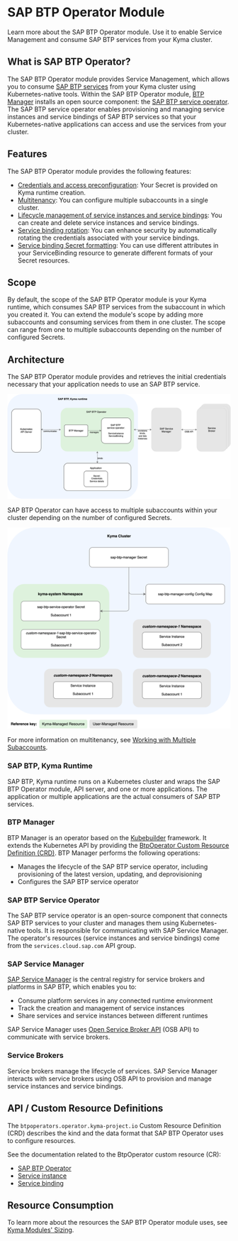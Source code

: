 # SAP BTP Operator Module

Learn more about the SAP BTP Operator module. Use it to enable Service Management and consume SAP BTP services from your Kyma cluster.

## What is SAP BTP Operator?

The SAP BTP Operator module provides Service Management, which allows you to consume [SAP BTP services](https://discovery-center.cloud.sap/protected/index.html#/viewServices) from your Kyma cluster using Kubernetes-native tools.
Within the SAP BTP Operator module, [BTP Manager](https://github.com/kyma-project/btp-manager) installs an open source component: the [SAP BTP service operator](https://github.com/SAP/sap-btp-service-operator/blob/main/README.md).
The SAP BTP service operator enables provisioning and managing service instances and service bindings of SAP BTP services so that your Kubernetes-native applications can access and use the services from your cluster.

## Features

The SAP BTP Operator module provides the following features:
* [Credentials and access preconfiguration](03-10-preconfigured-secret.md): Your Secret is provided on Kyma runtime creation.
* [Multitenancy](03-20-multitenancy.md): You can configure multiple subaccounts in a single cluster.
* [Lifecycle management of service instances and service bindings](03-30-management-of-service-instances-and-bindings.md): You can create and delete service instances and service bindings.
* [Service binding rotation](03-40-service-binding-rotation.md): You can enhance security by automatically rotating the credentials associated with your service bindings.
* [Service binding Secret formatting](03-50-formatting-service-binding-secret.md): You can use different attributes in your ServiceBinding resource to generate different formats of your Secret resources.

## Scope

By default, the scope of the SAP BTP Operator module is your Kyma runtime, which consumes SAP BTP services from the subaccount in which you created it. You can extend the module's scope by adding more subaccounts and consuming services from them in one cluster. The scope can range from one to multiple subaccounts depending on the number of configured Secrets.

## Architecture

The SAP BTP Operator module provides and retrieves the initial credentials necessary that your application needs to use an SAP BTP service.

![SAP BTP Operator architecture](../assets/module_architecture.drawio.svg)

SAP BTP Operator can have access to multiple subaccounts within your cluster depending on the number of configured Secrets.

![Access configuration](../assets/access_configuration.drawio.svg)

For more information on multitenancy, see [Working with Multiple Subaccounts](03-30-multitenancy.md).

### SAP BTP, Kyma Runtime

SAP BTP, Kyma runtime runs on a Kubernetes cluster and wraps the SAP BTP Operator module, API server, and one or more applications. The application or multiple applications are the actual consumers of SAP BTP services.

### BTP Manager

BTP Manager is an operator based on the [Kubebuilder](https://github.com/kubernetes-sigs/kubebuilder) framework. It extends the Kubernetes API by providing the [BtpOperator Custom Resource Definition (CRD)](https://github.com/kyma-project/btp-manager/blob/main/config/crd/bases/operator.kyma-project.io_btpoperators.yaml). 
BTP Manager performs the following operations:
* Manages the lifecycle of the SAP BTP service operator, including provisioning of the latest version, updating, and deprovisioning
* Configures the SAP BTP service operator

### SAP BTP Service Operator

The SAP BTP service operator is an open-source component that connects SAP BTP services to your cluster and manages them using Kubernetes-native tools. It is responsible for communicating with SAP Service Manager. The operator's resources (service instances and service bindings) come from the `services.cloud.sap.com` API group.

### SAP Service Manager

[SAP Service Manager](https://help.sap.com/docs/service-manager/sap-service-manager/sap-service-manager?locale=en-US) is the central registry for service brokers and platforms in SAP BTP, which enables you to:
* Consume platform services in any connected runtime environment
* Track the creation and management of service instances
* Share services and service instances between different runtimes

SAP Service Manager uses [Open Service Broker API](https://www.openservicebrokerapi.org/) (OSB API) to communicate with service brokers.

### Service Brokers

Service brokers manage the lifecycle of services. SAP Service Manager interacts with service brokers using OSB API to provision and manage service instances and service bindings.

## API / Custom Resource Definitions

The `btpoperators.operator.kyma-project.io` Custom Resource Definition (CRD) describes the kind and the data format that SAP BTP Operator uses to configure resources.

See the documentation related to the BtpOperator custom resource (CR):
* [SAP BTP Operator](./resources/02-10-sap-btp-operator-cr.md)
* [Service instance](./resources/02-20-service-instance-cr.md)
* [Service binding](./resources/02-30-service-binding-cr.md)


## Resource Consumption

To learn more about the resources the SAP BTP Operator module uses, see [Kyma Modules' Sizing](https://help.sap.com/docs/btp/sap-business-technology-platform-internal/kyma-modules-sizing?locale=en-US&state=DRAFT&version=Internal#sap-btp-operator).
